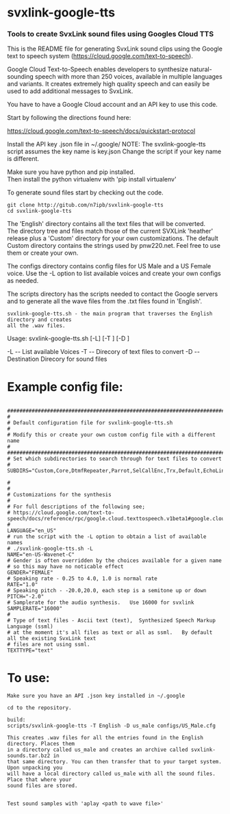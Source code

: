 # svxlink-google-tts
### Tools to create SvxLink sound files using Googles Cloud TTS


This is the README file for generating SvxLink sound clips using the Google
text to speech system (https://cloud.google.com/text-to-speech). 

Google Cloud Text-to-Speech enables developers to synthesize natural-sounding 
speech with more than 250 voices, available in multiple languages and variants. It creates
extremely high quality speech and can easily be used to add additional messages 
to SvxLink.

You have to have a Google Cloud account and an API key to use this code.  

Start by following the directions found here:

https://cloud.google.com/text-to-speech/docs/quickstart-protocol

Install the API key .json file in ~/.google/<your key filename.json>
NOTE: The svxlink-google-tts script assumes the key name is key.json
Change the script if your key name is different.

Make sure you have python and pip installed.   
Then install the python virtualenv with 'pip install virtualenv'

To generate sound files start by checking out the code.

    git clone http://gitub.com/n7ipb/svxlink-google-tts
    cd svxlink-google-tts

The 'English' directory contains all the text files that will be converted.  
The directory tree and files match those of the current SVXLink 'heather' release
plus a 'Custom' directory for your own customizations.  The default Custom
directory contains the strings used by pnw220.net.  Feel free to use them or create your own.

The configs directory contains config files for US Male and a US Female voice. Use the
-L option to list available voices and create your own configs as needed.

The scripts directory has the scripts needed to contact the Google servers and to generate
all the wave files from the .txt files found in 'English'.

    svxlink-google-tts.sh - the main program that traverses the English directory and creates 
    all the .wav files. 

Usage: svxlink-google-tts.sh [-L] [-T <source text dir>] [-D <destination dir>] <config file>

  -L -- List available Voices
  -T -- Direcory of text files to convert
  -D -- Destination Direcory for sound files


# Example config file:

```

###############################################################################
#
# Default configuration file for svxlink-google-tts.sh 
#
# Modify this or create your own custom config file with a different name
#
###############################################################################
# Set which subdirectories to search through for text files to convert
# 
SUBDIRS="Custom,Core,DtmfRepeater,Parrot,SelCallEnc,Trx,Default,EchoLink,Frn,Help,MetarInfo,PropagationMonitor,TclVoiceMail"

#
#
# Customizations for the synthesis
#
# For full descriptions of the following see;
# https://cloud.google.com/text-to-speech/docs/reference/rpc/google.cloud.texttospeech.v1beta1#google.cloud.texttospeech.v1beta1.TextToSpeech.SynthesizeSpeech
# 
LANGUAGE="en_US"
# run the script with the -L option to obtain a list of available names
# ./svxlink-google-tts.sh -L
NAME="en-US-Wavenet-C"
# Gender is often overridden by the choices available for a given name
# so this may have no noticable effect
GENDER="FEMALE"
# Speaking rate - 0.25 to 4.0, 1.0 is normal rate
RATE="1.0"
# Speaking pitch - -20.0,20.0, each step is a semitone up or down
PITCH="-2.0"
# Samplerate for the audio synthesis.   Use 16000 for svxlink
SAMPLERATE="16000"
#
# Type of text files - Ascii text (text),  Synthesized Speech Markup Language (ssml)
# at the moment it's all files as text or all as ssml.   By default all the existing SvxLink text 
# files are not using ssml.
TEXTTYPE="text"

```

# To use:
    Make sure you have an API .json key installed in ~/.google
    
    cd to the repository.
    
    build:
	scripts/svxlink-google-tts -T English -D us_male configs/US_Male.cfg

	This creates .wav files for all the entries found in the English directory. Places them
	in a directory called us_male and creates an archive called svxlink-sounds.tar.bz2 in
	that same directory. You can then transfer that to your target system.  Upon unpacking you
	will have a local directory called us_male with all the sound files. Place that where your
	sound files are stored.
 
    
    Test sound samples with 'aplay <path to wave file>'
    
